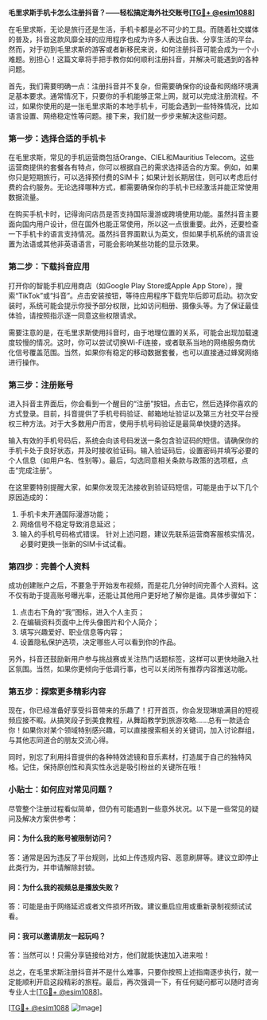 **毛里求斯手机卡怎么注册抖音？——轻松搞定海外社交账号[[TG💪+ @esim1088](https://t.me/s/esim1088)]**

在毛里求斯，无论是旅行还是生活，手机卡都是必不可少的工具。而随着社交媒体的普及，抖音这款风靡全球的应用程序也成为许多人表达自我、分享生活的平台。然而，对于初到毛里求斯的游客或者新移民来说，如何注册抖音可能会成为一个小难题。别担心！这篇文章将手把手教你如何顺利注册抖音，并解决可能遇到的各种问题。

首先，我们需要明确一点：注册抖音并不复杂，但需要确保你的设备和网络环境满足基本要求。通常情况下，只要你的手机能够正常上网，就可以完成注册流程。不过，如果你使用的是一张毛里求斯的本地手机卡，可能会遇到一些特殊情况，比如语言设置、网络稳定性等问题。接下来，我们就一步步来解决这些问题。

### 第一步：选择合适的手机卡

在毛里求斯，常见的手机运营商包括Orange、CIEL和Mauritius Telecom。这些运营商提供的套餐各有特点，你可以根据自己的需求选择适合的方案。例如，如果你只是短期旅行，可以选择预付费的SIM卡；如果计划长期居住，则可以考虑后付费的合约服务。无论选择哪种方式，都需要确保你的手机卡已经激活并能正常使用数据流量。

在购买手机卡时，记得询问店员是否支持国际漫游或跨境使用功能。虽然抖音主要面向国内用户设计，但在国外也能正常使用，所以这一点很重要。此外，还要检查一下手机卡的语言支持情况。虽然抖音界面默认为英文，但如果手机系统的语言设置为法语或其他非英语语言，可能会影响某些功能的显示效果。

### 第二步：下载抖音应用

打开你的智能手机应用商店（如Google Play Store或Apple App Store），搜索“TikTok”或“抖音”。点击安装按钮，等待应用程序下载完毕后即可启动。初次安装时，系统可能会提示你授予部分权限，比如访问相册、摄像头等。为了保证最佳体验，请按照指示逐一同意这些权限请求。

需要注意的是，在毛里求斯使用抖音时，由于地理位置的关系，可能会出现加载速度较慢的情况。这时，你可以尝试切换Wi-Fi连接，或者联系当地的网络服务商优化信号覆盖范围。当然，如果你有稳定的移动数据套餐，也可以直接通过蜂窝网络进行操作。

### 第三步：注册账号

进入抖音主界面后，你会看到一个醒目的“注册”按钮。点击它，然后选择你喜欢的方式登录。目前，抖音提供了手机号码验证、邮箱地址验证以及第三方社交平台授权三种方法。对于大多数用户而言，使用手机号码验证是最简单快捷的选择。

输入有效的手机号码后，系统会向该号码发送一条包含验证码的短信。请确保你的手机卡处于良好状态，并及时接收验证码。输入验证码后，设置密码并填写必要的个人信息（如用户名、性别等）。最后，勾选同意相关条款与政策的选项框，点击“完成注册”。

在这里要特别提醒大家，如果你发现无法接收到验证码短信，可能是由于以下几个原因造成的：
1. 手机卡未开通国际漫游功能；
2. 网络信号不稳定导致消息延迟；
3. 输入的手机号码格式错误。
针对上述问题，建议先联系运营商客服核实情况，必要时更换一张新的SIM卡试试看。

### 第四步：完善个人资料

成功创建账户之后，不要急于开始发布视频，而是花几分钟时间完善个人资料。这不仅有助于提高账号曝光率，还能让其他用户更好地了解你是谁。具体步骤如下：

1. 点击右下角的“我”图标，进入个人主页；
2. 在编辑资料页面中上传头像图片和个人简介；
3. 填写兴趣爱好、职业信息等内容；
4. 设置隐私保护选项，决定哪些人可以看到你的作品。

另外，抖音还鼓励新用户参与挑战赛或关注热门话题标签，这样可以更快地融入社区氛围。当然，如果你更倾向于低调行事，也可以关闭所有推荐内容推送功能。

### 第五步：探索更多精彩内容

现在，你已经准备好享受抖音带来的乐趣了！打开首页，你会发现琳琅满目的短视频应接不暇。从搞笑段子到美食教程，从舞蹈教学到旅游攻略……总有一款适合你！如果你对某个领域特别感兴趣，可以直接搜索相关的关键词，加入讨论群组，与其他志同道合的朋友交流心得。

同时，别忘了利用抖音提供的各种特效滤镜和音乐素材，打造属于自己的独特风格。记住，保持原创性和真实性永远是吸引粉丝的关键所在哦！

### 小贴士：如何应对常见问题？

尽管整个注册过程看似简单，但仍有可能遇到一些意外状况。以下是一些常见的疑问及解决方案供参考：

#### 问：为什么我的账号被限制访问？
答：通常是因为违反了平台规则，比如上传违规内容、恶意刷屏等。建议立即停止此类行为，并申请解除封锁。

#### 问：为什么我的视频总是播放失败？
答：可能是由于网络延迟或者文件损坏所致。建议重启应用或重新录制视频试试看。

#### 问：我可以邀请朋友一起玩吗？
答：当然可以！只需分享链接给对方，他们就能快速加入进来啦！

总之，在毛里求斯注册抖音并不是什么难事，只要你按照上述指南逐步执行，就一定能顺利开启这段精彩的旅程。最后，再次强调一下，有任何疑问都可以随时咨询专业人士[[TG💪+ @esim1088](https://t.me/s/esim1088)]。

[[TG💪+ @esim1088](https://t.me/s/esim1088) ![Image](https://i.postimg.cc/4NQfJmqS/Snipaste-2025-05-13-00-14-12.png)]